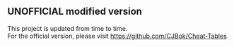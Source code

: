 ## UNOFFICIAL modified version
This project is updated from time to time.  
For the official version, please visit https://github.com/CJBok/Cheat-Tables  
